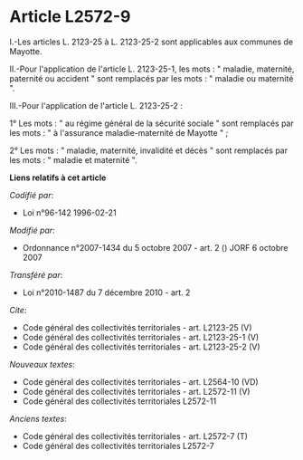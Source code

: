 # Article L2572-9

I.-Les articles L. 2123-25 à L. 2123-25-2 sont applicables aux communes de Mayotte. 

II.-Pour l'application de l'article L. 2123-25-1, les mots : " maladie, maternité, paternité ou accident " sont remplacés par
les mots : " maladie ou maternité ". 

III.-Pour l'application de l'article L. 2123-25-2 : 

1° Les mots : " au régime général de la sécurité sociale " sont remplacés par les mots : " à l'assurance maladie-maternité de
Mayotte " ; 

2° Les mots : " maladie, maternité, invalidité et décès " sont remplacés par les mots : " maladie et maternité ".

**Liens relatifs à cet article**

_Codifié par_:

  - Loi n°96-142 1996-02-21

_Modifié par_:

  - Ordonnance n°2007-1434 du 5 octobre 2007 - art. 2 () JORF 6 octobre 2007

_Transféré par_:

  - Loi n°2010-1487 du 7 décembre 2010 - art. 2

_Cite_:

  - Code général des collectivités territoriales - art. L2123-25 (V)
  - Code général des collectivités territoriales - art. L2123-25-1 (V)
  - Code général des collectivités territoriales - art. L2123-25-2 (V)

_Nouveaux textes_:

  - Code général des collectivités territoriales - art. L2564-10 (VD)
  - Code général des collectivités territoriales - art. L2572-11 (V)
  - Code général des collectivités territoriales L2572-11

_Anciens textes_:

  - Code général des collectivités territoriales - art. L2572-7 (T)
  - Code général des collectivités territoriales L2572-7
